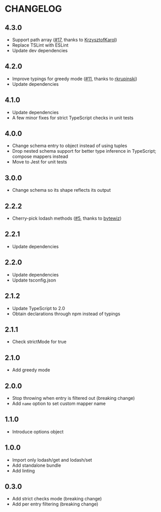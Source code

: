 # CHANGELOG

## 4.3.0

* Support path array ([#17](https://github.com/MichalZalecki/mappet/pull/17), thanks to [KrzysztofKarol](https://github.com/KrzysztofKarol))
* Replace TSLint with ESLint
* Update dev dependencies

## 4.2.0

* Improve typings for greedy mode ([#11](https://github.com/MichalZalecki/mappet/pull/11), thanks to [rkrupinski](https://github.com/rkrupinski))
* Update dependencies

## 4.1.0

* Update dependencies
* A few minor fixes for strict TypeScript checks in unit tests

## 4.0.0

* Change schema entry to object instead of using tuples
* Drop nested schema support for better type inference in TypeScript; compose mappers instead
* Move to Jest for unit tests

## 3.0.0

* Change schema so its shape reflects its output

## 2.2.2

* Cherry-pick lodash methods ([#5](https://github.com/MichalZalecki/mappet/pull/5), thanks to [bytewiz](https://github.com/bytewiz))

## 2.2.1

* Update dependencies

## 2.2.0

* Update dependencies
* Update tsconfig.json

## 2.1.2

* Update TypeScript to 2.0
* Obtain declarations through npm instead of typings

## 2.1.1

* Check strictMode for true

## 2.1.0

* Add greedy mode

## 2.0.0

*  Stop throwing when entry is filtered out (breaking change)
*  Add `name` option to set custom mapper name

## 1.1.0

* Introduce options object

## 1.0.0

* Import only lodash/get and lodash/set
* Add standalone bundle
* Add linting

## 0.3.0

* Add strict checks mode (breaking change)
* Add per entry filtering (breaking change)
